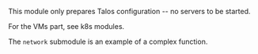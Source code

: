 This module only prepares Talos configuration -- no servers to be started.

For the VMs part, see k8s modules.

The `network` submodule is an example of a complex function.
